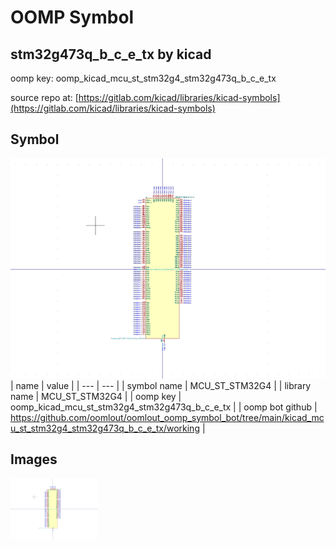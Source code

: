 # OOMP Symbol  
## stm32g473q_b_c_e_tx  by kicad  
  
oomp key: oomp_kicad_mcu_st_stm32g4_stm32g473q_b_c_e_tx  
  
source repo at: [https://gitlab.com/kicad/libraries/kicad-symbols](https://gitlab.com/kicad/libraries/kicad-symbols)  
## Symbol  
  
[![working.png](working_600.png)](working.png)  
| name | value | 
| --- | --- | 
| symbol name | MCU_ST_STM32G4 | 
| library name | MCU_ST_STM32G4 | 
| oomp key | oomp_kicad_mcu_st_stm32g4_stm32g473q_b_c_e_tx | 
| oomp bot github | https://github.com/oomlout/oomlout_oomp_symbol_bot/tree/main/kicad_mcu_st_stm32g4_stm32g473q_b_c_e_tx/working | 
## Images  
  
[![working.png](working_140.png)](working.png)  
